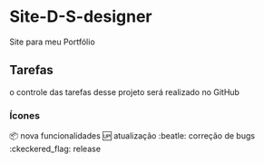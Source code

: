 # Site-D-S-designer
Site para meu Portfólio 

## Tarefas
o controle das tarefas desse projeto será realizado no GitHub

### Ícones

:package: nova funcionalidades
:up: atualização
:beatle: correção de bugs
:ckeckered_flag: release